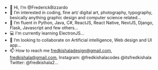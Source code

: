 - 👋 Hi, I’m @FrederickBizzardo
- 👀 I’m interested in coding, fine art/ digital art, photography, typography, besically anything graphic design and computer science related...
- 🌱 I’m fluent in Python, Java, C#, ReactJS, React Native, NextJS, Django, Flask, Javascript and few others...
- 💻 I'm currently learning ElectronJS...
- 💞️ I’m looking to collaborate on Artificial intelligence, Web design and UI app...
- 📫 How to reach me fredkishaladesign@gmail.com, fredkishala@gmail.com, Instagram: @fredkishalacodes @itsfredkishala Twitter: @fredkishala2...

<!---
FrederickBizzardo/FrederickBizzardo is a ✨ special ✨ repository because its `README.md` (this file) appears on your GitHub profile.
You can click the Preview link to take a look at your changes.
--->
